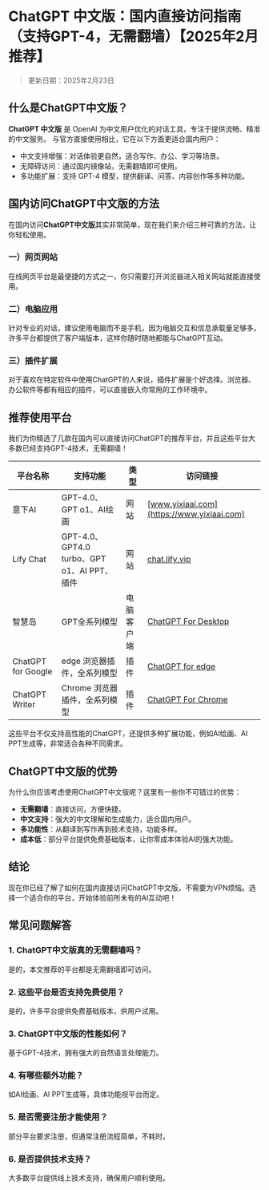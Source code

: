 # **ChatGPT 中文版：国内直接访问指南（支持GPT-4，无需翻墙）【2025年2月推荐】**
>更新日期：2025年2月23日

## **什么是ChatGPT中文版？**

**ChatGPT 中文版** 是 OpenAI 为中文用户优化的对话工具，专注于提供流畅、精准的中文服务。
与官方直接使用相比，它在以下方面更适合国内用户：

- 中文支持增强：对话体验更自然，适合写作、办公、学习等场景。
- 无障碍访问：通过国内镜像站，无需翻墙即可使用。
- 多功能扩展：支持 GPT-4 模型，提供翻译、问答、内容创作等多种功能。

## **国内访问ChatGPT中文版的方法**

在国内访问**ChatGPT中文版**其实非常简单，现在我们来介绍三种可靠的方法，让你轻松使用。

### **一）网页网站**

在线网页平台是最便捷的方式之一，你只需要打开浏览器进入相关网站就能直接使用。

### **二）电脑应用**

针对专业的对话，建议使用电脑而不是手机，因为电脑交互和信息承载量足够多。许多平台都提供了客户端版本，这样你随时随地都能与ChatGPT互动。

### **三）插件扩展**

对于喜欢在特定软件中使用ChatGPT的人来说，插件扩展是个好选择。浏览器、办公软件等都有相应的插件，可以直接嵌入你常用的工作环境中。

## **推荐使用平台**

我们为你精选了几款在国内可以直接访问ChatGPT的推荐平台，并且这些平台大多数已经支持GPT-4技术，无需翻墙！

| 平台名称 | 支持功能 | 类型 | 访问链接 |
| -------- | ------- | ------- | ---- |
| 意下AI | GPT-4.0、GPT o1、AI绘画 | 网站 | [www.yixiaai.com](https://www.yixiaai.com) |
| Lify Chat | GPT-4.0、GPT4.0 turbo、GPT o1、AI PPT、插件 | 网站 | [chat.lify.vip](https://chat.lify.vip) |
| 智慧岛 | GPT全系列模型 | 电脑客户端 | [ChatGPT For Desktop](https://chatknow.lify.vip/software/AI%E6%99%BA%E6%85%A7%E5%B2%9B_1.0.0_x64_zh-CN.msi) |
| ChatGPT for Google | edge 浏览器插件，全系列模型 | 插件 | [ChatGPT for edge](https://microsoftedge.microsoft.com/addons/detail/chatgpt%E4%B8%AD%E6%96%87%E7%89%88%EF%BC%88%E4%B8%AD%E6%96%87%E7%95%8C%E9%9D%A2%E3%80%81%E5%AF%B9%E8%AF%9D%E3%80%81%E5%86%99%E4%BD%9C%E3%80%81%E7%BB%98%E7%94%BB/lmlenkgcieicbnpobkhmpcgmamahahil) |
| ChatGPT Writer | Chrome 浏览器插件，全系列模型 | 插件 | [ChatGPT For Chrome](https://chromewebstore.google.com/detail/chatgpt%E4%B8%AD%E6%96%87%E7%89%88%EF%BC%88ai-%E6%99%BA%E6%85%A7%E5%B2%9B%EF%BC%89/jffjfhngfgcglmjjpakgekefpegmhkll?hl=zh-CN&utm_source=ext_sidebar) |

这些平台不仅支持高性能的ChatGPT，还提供多种扩展功能，例如AI绘画、AI PPT生成等，非常适合各种不同需求。

## **ChatGPT中文版的优势**

为什么你应该考虑使用ChatGPT中文版呢？这里有一些你不可错过的优势：

- **无需翻墙**：直接访问，方便快捷。
- **中文支持**：强大的中文理解和生成能力，适合国内用户。
- **多功能性**：从翻译到写作再到技术支持，功能多样。
- **成本低**：部分平台提供免费基础版本，让你零成本体验AI的强大功能。

## **结论**

现在你已经了解了如何在国内直接访问ChatGPT中文版，不需要为VPN烦恼。选择一个适合你的平台，开始体验前所未有的AI互动吧！

## **常见问题解答**

### 1. **ChatGPT中文版真的无需翻墙吗？**
是的，本文推荐的平台都是无需翻墙即可访问。

### 2. **这些平台是否支持免费使用？**
是的，许多平台提供免费基础版本，供用户试用。

### 3. **ChatGPT中文版的性能如何？**
基于GPT-4技术，拥有强大的自然语言处理能力。

### 4. **有哪些额外功能？**
如AI绘画、AI PPT生成等，具体功能视平台而定。

### 5. **是否需要注册才能使用？**
部分平台要求注册，但通常注册流程简单，不耗时。

### 6. **是否提供技术支持？**
大多数平台提供线上技术支持，确保用户顺利使用。
